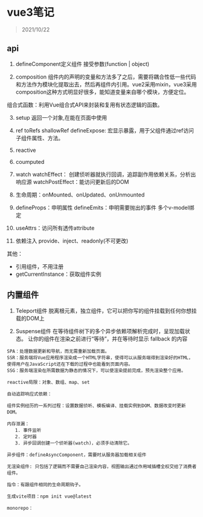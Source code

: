 # vue3笔记
> 2021/10/22

## api
1. defineComponent定义组件
接受参数(function | object)

2. composition
组件内的声明的变量和方法多了之后，需要将耦合性低一些代码和方法作为模块化提取出去，然后再组件内引用。vue2采用mixin，vue3采用composition这种方式明显好很多，能知道变量来自哪个模块，方便定位。

组合式函数：利用Vue组合式API来封装和复用有状态逻辑的函数。

3. setup 返回一个对象,在能在页面中使用
4. ref
   toRefs
   shallowRef
   defineExpose: 宏显示暴露，用于父组件通过ref访问子组件属性、方法。
5. reactive
6. coumputed
7. watch
   watchEffect：
   创建侦听器就执行回调，追踪副作用依赖关系，分析出响应源
   watchPostEffect：能访问更新后的DOM
8. 生命周期：onMounted、onUpdated、onUnmounted

9. defineProps：申明属性
   defineEmits：申明需要抛出的事件
   多个v-model绑定

10. useAttrs：访问所有透传attribute

11. 依赖注入 
    provide、inject、readonly(不可更改)


其他：
* 引用组件，不用注册
* getCurrentInstance：获取组件实例

## 内置组件
1. Teleport组件
脱离根元素，独立组件，它可以把你写的组件挂载到任何你想挂载的DOM上

2. Suspense组件
在等待组件树下的多个异步依赖项解析完成时，呈现加载状态。
让你的组件在渲染之前进行“等待”，并在等待时显示 fallback 的内容

```````````````````````````````````````````````````````````````````````````
SPA：处理数据更新和导航，而无需重新加载页面。
SSR：服务端将Vue应用程序渲染成一个HTML字符串，使得可以从服务端得到渲染好的HTML，使得用户在JavaScript还在下载的过程中也能看到页面内容。
SSG：服务端渲染在所需数据为静态的情况下，可以使渲染提前完成，预先渲染整个应用。

reactive局限：对象、数组、map、set

自动追踪响应式依赖：

组件实例经历的一系列过程：设置数据侦听、模板编译、挂载实例到DOM、数据改变时更新DOM。

内存泄漏：
   1. 事件监听
   2. 定时器
   3. 异步回调创建一个侦听器(watch)，必须手动清除它。

异步组件：defineAsyncComponent，需要时从服务器加载相关组件

无渲染组件: 只包括了逻辑而不需要自己渲染内容，视图输出通过作用域插槽全权交给了消费者组件。

指令：有跟组件相同的生命周期钩子。

生成vite项目：npm init vue@latest

monorepo：

